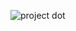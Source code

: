 ![project dot](https://github.com/Team-1-RAP/Android/assets/71696281/5bc0c605-7e1b-4331-a571-ab4e09a37495)
